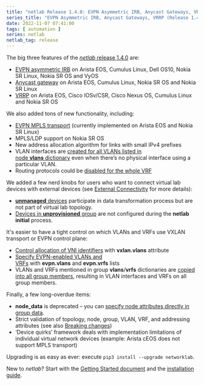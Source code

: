 ```yaml
---
title: "netlab Release 1.4.0: EVPN Asymmetric IRB, Anycast Gateways, VRRP"
series_title: "EVPN Asymmetric IRB, Anycast Gateways, VRRP (Release 1.4.0)"
date: 2022-11-07 07:41:00
tags: [ automation ]
series: netlab
netlab_tag: release
---
```

The big three features of the [*netlab* release 1.4.0](https://netsim-tools.readthedocs.io/en/latest/release/1.4.html) are:

-   [EVPN asymmetric IRB](https://netsim-tools.readthedocs.io/en/latest/module/evpn.html#asymmetric-irb) on Arista EOS, Cumulus Linux, Dell OS10, Nokia SR Linux, Nokia SR OS and VyOS
-   [Anycast gateway](https://netsim-tools.readthedocs.io/en/latest/module/gateway.html#anycast-gateway) on Arista EOS, Cumulus Linux, Nokia SR OS and Nokia SR Linux
-   [VRRP](https://netsim-tools.readthedocs.io/en/latest/module/gateway.html#virtual-router-redundancy-protocol-vrrp) on Arista EOS, Cisco IOSv/CSR, Cisco Nexus OS, Cumulus Linux and Nokia SR OS

We also added tons of new functionality, including:
<!--more-->
-   [EVPN MPLS transport](https://netsim-tools.readthedocs.io/en/latest/module/evpn.html#platform-support) (currently implemented on Arista EOS and Nokia SR Linux)
-   MPLS/LDP support on Nokia SR OS
-   New address allocation algorithm for links with small IPv4 prefixes
-   VLAN interfaces are [created for all VLANs listed in node **vlans** dictionary](https://netsim-tools.readthedocs.io/en/latest/module/vlan.html#creating-vlan-interfaces-and-routed-subinterfaces) even when there’s no physical interface using a particular VLAN.
-   Routing protocols could be [disabled for the whole VRF](https://netsim-tools.readthedocs.io/en/latest/module/routing.html#disabling-a-routing-protocol-in-vrf)

We added a few nerd knobs for users who want to connect virtual lab devices with external devices (see [External Connectivity](https://netsim-tools.readthedocs.io/en/latest/example/external.html) for more details):

-   [**unmanaged** devices](https://netsim-tools.readthedocs.io/en/latest/example/external.html#unmanaged-devices) participate in data transformation process but are not part of virtual lab topology.
-   [Devices in **unprovisioned** group](https://netsim-tools.readthedocs.io/en/latest/example/external.html#unprovisioned-devices) are not configured during the **netlab initial** process.

It's easier to have a tight control on which VLANs and VRFs use VXLAN transport or EVPN control plane:

-   [Control allocation of VNI identifiers](https://netsim-tools.readthedocs.io/en/latest/module/vxlan.html#selecting-vxlan-enabled-vlans) with **vxlan.vlans** attribute
-   [Specify EVPN-enabled VLANs and VRFs](https://netsim-tools.readthedocs.io/en/latest/module/evpn.html#global-evpn-parameters) with **evpn.vlans** and **evpn.vrfs** lists
-   VLANs and VRFs mentioned in group **vlans**/**vrfs** dictionaries are [copied into all group members](https://netsim-tools.readthedocs.io/en/latest/groups.html#using-group-node-data-with-vrfs-and-vlans), resulting in VLAN interfaces and VRFs on all group members.

Finally, a few long-overdue items:

-   **node\_data** is deprecated – you can [specify node attributes directly in group data](https://netsim-tools.readthedocs.io/en/latest/groups.html#setting-node-data-in-groups).
-   Strict validation of topology, node, group, VLAN, VRF, and addressing attributes (see also [Breaking changes](https://netsim-tools.readthedocs.io/en/latest/release/1.4.html#breaking-changes))
-   ‘Device quirks’ framework deals with implementation limitations of individual virtual network devices (example: Arista cEOS does not support MPLS transport)

Upgrading is as easy as ever: execute `pip3 install --upgrade networklab`.

New to *netlab*? Start with the [Getting Started document](https://netsim-tools.readthedocs.io/en/latest/tutorials.html) and the [installation guide](https://netsim-tools.readthedocs.io/en/latest/install.html).

